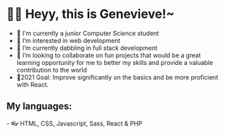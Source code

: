 <h1>👋😁 Heyy, this is Genevieve!~</h1>

- 🎒 I'm currently a junior Computer Science student
- 👀 I’m interested in web development
- 🌱 I’m currently dabbling in full stack development
- 💞️ I’m looking to collaborate on fun projects that would be a great learning opportunity for me to better my skills and provide a valuable contribution to the world
- 💛2021 Goal: Improve significantly on the basics and be more proficient with React.

<h2>My languages: </h2>
- 👓 HTML, CSS, Javascript, Sass, React & PHP
